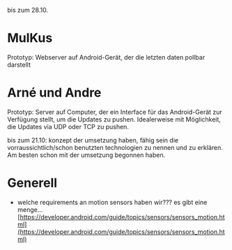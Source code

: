 bis zum 28.10.
# MulKus
Prototyp: Webserver auf Android-Gerät, der die letzten daten pollbar darstellt

# Arné und Andre
Prototyp: Server auf Computer, der ein Interface für das Android-Gerät zur Verfügung stellt, um die Updates zu pushen.
Idealerweise mit Möglichkeit, die Updates via UDP oder TCP zu pushen.


bis zum 21.10:
konzept der umsetzung haben, fähig sein die vorraussichtlich/schon benutzten technologien zu nennen und zu erklären. Am besten schon mit der umsetzung begonnen haben.


# Generell
* welche requirements an motion sensors haben wir??? es gibt eine menge... [https://developer.android.com/guide/topics/sensors/sensors_motion.html](https://developer.android.com/guide/topics/sensors/sensors_motion.html)
